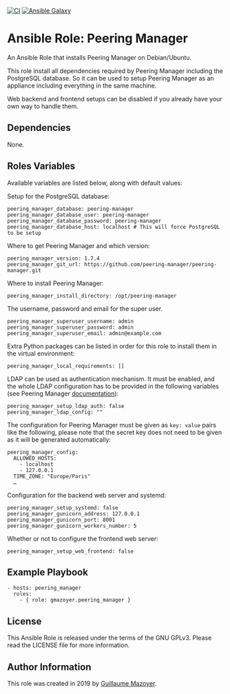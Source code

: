 [![CI](https://github.com/peering-manager/ansible-role-peering-manager/workflows/CI/badge.svg?event=push)](https://github.com/peering-manager/ansible-role-peering-manager/actions?query=workflow%3ACI)
[![Ansible Galaxy](https://img.shields.io/badge/ansible--galaxy-peering--manager-blue.svg)](https://galaxy.ansible.com/gmazoyer/peering_manager)

# Ansible Role: Peering Manager

An Ansible Role that installs Peering Manager on Debian/Ubuntu.

This role install all dependencies required by Peering Manager including the
PostgreSQL database. So it can be used to setup Peering Manager as an appliance
including everything in the same machine.

Web backend and frontend setups can be disabled if you already have your own
way to handle them.

## Dependencies

None.

## Roles Variables

Available variables are listed below, along with default values:

Setup for the PostgreSQL database:

    peering_manager_database: peering-manager
    peering_manager_database_user: peering-manager
    peering_manager_database_password: peering-manager
    peering_manager_database_host: localhost # This will force PostgreSQL to be setup

Where to get Peering Manager and which version:

    peering_manager_version: 1.7.4
    peering_manager_git_url: https://github.com/peering-manager/peering-manager.git

Where to install Peering Manager:

    peering_manager_install_directory: /opt/peering-manager

The username, password and email for the super user.

    peering_manager_superuser_username: admin
    peering_manager_superuser_password: admin
    peering_manager_superuser_email: admin@example.com

Extra Python packages can be listed in order for this role to install them in
the virtual environment:

    peering_manager_local_requirements: []

LDAP can be used as authentication mechanism. It must be enabled, and the whole
LDAP configuration has to be provided in the following variables (see Peering
Manager
[documentation](https://peering-manager.readthedocs.io/en/latest/setup/ldap/)):

    peering_manager_setup_ldap_auth: false
    peering_manager_ldap_config: ""

The configuration for Peering Manager must be given as `key: value` pairs like
the following, please note that the secret key does not need to be given as it
will be generated automatically:

    peering_manager_config:
      ALLOWED_HOSTS:
        - localhost
        - 127.0.0.1
      TIME_ZONE: "Europe/Paris"
      …

Configuration for the backend web server and systemd:

    peering_manager_setup_systemd: false
    peering_manager_gunicorn_address: 127.0.0.1
    peering_manager_gunicorn_port: 8001
    peering_manager_gunicorn_workers_number: 5

Whether or not to configure the frontend web server:

    peering_manager_setup_web_frontend: false

## Example Playbook

    - hosts: peering_manager
      roles:
        - { role: gmazoyer.peering_manager }

## License

This Ansible Role is released under the terms of the GNU GPLv3. Please read
the LICENSE file for more information.

## Author Information

This role was created in 2019 by [Guillaume Mazoyer](https://mazoyer.eu).
